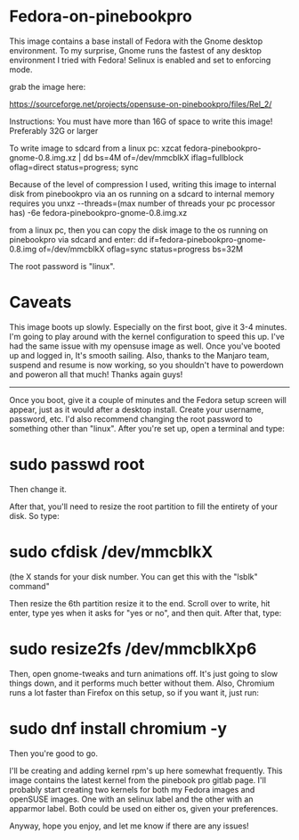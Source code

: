 # Fedora-on-pinebookpro

This image contains a base install of Fedora with the Gnome desktop environment. To my surprise, Gnome runs the fastest of any desktop environment I tried with Fedora! Selinux is enabled and set to enforcing mode.

grab the image here:

https://sourceforge.net/projects/opensuse-on-pinebookpro/files/Rel_2/

Instructions: You must have more than 16G of space to write this image! Preferably 32G or larger

To write image to sdcard from a linux pc:
xzcat fedora-pinebookpro-gnome-0.8.img.xz | dd bs=4M of=/dev/mmcblkX iflag=fullblock oflag=direct status=progress; sync

Because of the level of compression I used, writing this image to internal disk from pinebookpro via an os running on a sdcard to internal memory requires you
unxz --threads=(max number of threads your pc processor has) -6e fedora-pinebookpro-gnome-0.8.img.xz

from a linux pc, then you can copy the disk image to the os running on pinebookpro via sdcard and enter:
dd if=fedora-pinebookpro-gnome-0.8.img of=/dev/mmcblkX oflag=sync status=progress bs=32M

The root password is "linux".

# Caveats

This image boots up slowly. Especially on the first boot, give it 3-4 minutes. I'm going to play around with the kernel configuration to speed this up. I've had the same issue with my opensuse image as well. Once you've booted up and logged in, It's smooth sailing. Also, thanks to the Manjaro team, suspend and resume is now working, so you shouldn't have to powerdown and poweron all that much! Thanks again guys!

____________________________________________________________________________________________________________________________

Once you boot, give it a couple of minutes and the Fedora setup screen will appear, just as it would after a desktop install. Create your username, password, etc. I'd also recommend changing the root password to something other than "linux". After you're set up, open a terminal and type:

# sudo passwd root

Then change it.

After that, you'll need to resize the root partition to fill the entirety of your disk. So type:
 
# sudo cfdisk /dev/mmcblkX
(the X stands for your disk number. You can get this with the "lsblk" command"

Then resize the 6th partition resize it to the end. Scroll over to write, hit enter, type yes when it asks for "yes or no", and then quit. After that, type:

# sudo resize2fs /dev/mmcblkXp6

Then, open gnome-tweaks and turn animations off. It's just going to slow things down, and it performs much better without them.
Also, Chromium runs a lot faster than Firefox on this setup, so if you want it, just run:

# sudo dnf install chromium -y

Then you're good to go.

I'll be creating and adding kernel rpm's up here somewhat frequently. This image contains the latest kernel from the pinebook pro gitlab page. I'll probably start creating two kernels for both my Fedora images and openSUSE images. One with an selinux label and the other with an apparmor label. Both could be used on either os, given your preferences.

Anyway, hope you enjoy, and let me know if there are any issues!
